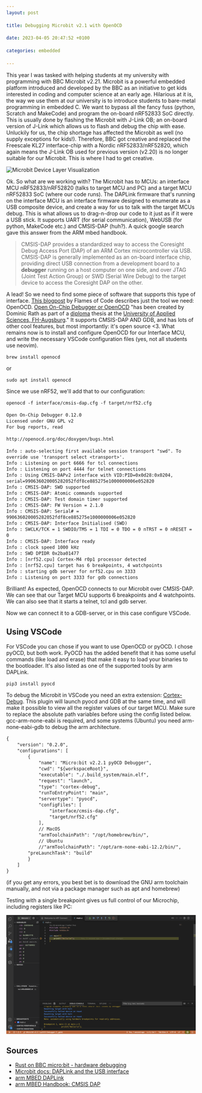```yaml
---
layout: post

title: Debugging Microbit v2.1 with OpenOCD

date: 2023-04-05 20:47:52 +0100

categories: embedded

---
```


This year I was tasked with helping students at my university with programming with BBC Microbit v2.21. Microbit is a powerful embedded platform introduced and developed by the BBC as an initiative to get kids interested in coding and computer science at an early age. Hilarious at it is, the way we use them at our university is to introduce students to bare-metal programming in embedded C. We want to bypass all the fancy fuss (python, Scratch and MakeCode) and program the on-board nRF52833 SoC directly. This is usually done by flashing the Microbit with J-Link OB; an on-board version of J-Link which allows us to flash and debug the chip with ease. Unluckily for us, the chip shortage has affected the Microbit as well (no supply exceptions for kids!). Therefore, BBC got creative and replaced the Freescale KL27 interface-chip with a Nordic nRF52833/nRF52820, which again means the J-Link OB used for previous version (v2.20) is no longer suitable for our Microbit. This is where I had to get creative.


![Microbit Device Layer Visualization](https://tech.microbit.org/docs/software/assets/v2-interface.png)


Ok. So what are we working with? The Microbit has to MCUs: an interface MCU nRF52833/nRF52820 (talks to target MCU and PC) and a target MCU nRF52833 SoC  (where our code runs). The DAPLink firmware that's running on the interface MCU is an interface firmware designed to enumerate as a USB composite device, and create a way for us to talk with the target MCUs debug. This is what allows us to drag-n-drop our code to it just as if it were a USB stick. It supports UART (for serial communication), WebUSB (for python, MakeCode etc.) and CMSIS-DAP (huh?). A quick google search gave this answer from the ARM mbed handbook.  

> CMSIS-DAP provides a standardized way to access the Coresight Debug Access Port (DAP) of an ARM Cortex microcontroller via USB. CMSIS-DAP is generally implemented as an on-board interface chip, providing direct USB connection from a development board to a **debugger** running on a host computer on one side, and over JTAG (Joint Test Action Group) or SWD (Serial Wire Debug) to the target device to access the Coresight DAP on the other.

A lead!  So we need to find some piece of software that supports this type of interface. [This blogpost](https://flames-of-code.netlify.app/blog/rust-microbit-3/) by Flames of Code describes just the tool we need: OpenOCD. [Open On-Chip Debugger or OpenOCD](https://openocd.org/) "has been created by Dominic Rath as part of a [diploma](http://openocd.org/files/thesis.pdf) thesis at the [University of Applied Sciences, FH-Augsburg](http://www.fh-augsburg.de/)." It supports CMSIS-DAP AND GDB, and has lots of other cool features, but most importantly: it's open source <3. What remains now is to install and configure OpenOCD for our Interface MCU, and write the necessary VSCode configuration files (yes, not all students use neovim). 

```
brew install openocd
```

or 

```
sudo apt install openocd
```

Since we use nRF52, we'll add that to our configuration:

```
openocd -f interface/cmsis-dap.cfg -f target/nrf52.cfg

Open On-Chip Debugger 0.12.0
Licensed under GNU GPL v2
For bug reports, read

http://openocd.org/doc/doxygen/bugs.html

Info : auto-selecting first available session transport "swd". To override use 'transport select <transport>'.
Info : Listening on port 6666 for tcl connections
Info : Listening on port 4444 for telnet connections
Info : Using CMSIS-DAPv2 interface with VID:PID=0x0d28:0x0204, serial=990636020005282052fdf8ce885275e1000000006e052820
Info : CMSIS-DAP: SWD supported
Info : CMSIS-DAP: Atomic commands supported
Info : CMSIS-DAP: Test domain timer supported
Info : CMSIS-DAP: FW Version = 2.1.0
Info : CMSIS-DAP: Serial# = 990636020005282052fdf8ce885275e1000000006e052820
Info : CMSIS-DAP: Interface Initialised (SWD)
Info : SWCLK/TCK = 1 SWDIO/TMS = 1 TDI = 0 TDO = 0 nTRST = 0 nRESET = 0
Info : CMSIS-DAP: Interface ready
Info : clock speed 1000 kHz
Info : SWD DPIDR 0x2ba01477
Info : [nrf52.cpu] Cortex-M4 r0p1 processor detected
Info : [nrf52.cpu] target has 6 breakpoints, 4 watchpoints
Info : starting gdb server for nrf52.cpu on 3333
Info : Listening on port 3333 for gdb connections
```

Brilliant! As expected, OpenOCD connects to our Microbit over CMSIS-DAP. We can see that our Target MCU supports 6 breakpoints and 4 watchpoints. We can also see that it starts a telnet, tcl and gdb server. 

Now we can connect it to a GDB-server, or in this case configure VSCode.

## Using VSCode

For VSCode you can chose if you want to use OpenOCD or pyOCD. I chose pyOCD, but both work. PyOCD has the added benefit that it has some useful commands (like load and erase) that make it easy to load your binaries to the bootloader. It's also listed as one of the supported tools by arm DAPLink. 

```
pip3 install pyocd
```


To debug the Microbit in VSCode you need an extra extension: [Cortex-Debug](https://marketplace.visualstudio.com/items?itemName=marus25.cortex-debug). This plugin will launch pyocd and GDB at the same time, and will make it possible to view all the register values of our target MCU. Make sure to replace the absolute path variables before using the config listed below. gcc-arm-none-eabi is required, and some systems (Ubuntu) you need arm-none-eabi-gdb to debug the arm architecture. 

```
{
    "version": "0.2.0",
    "configurations": [
        {
            "name": "Micro:bit v2.2.1 pyOCD Debugger",
            "cwd": "${workspaceRoot}",
            "executable": "./.build_system/main.elf",
            "request": "launch",
            "type": "cortex-debug",
            "runToEntryPoint": "main",
            "servertype": "pyocd",
            "configFiles": [
                "interface/cmsis-dap.cfg",
                "target/nrf52.cfg"
            ],
            // MacOS
            "armToolchainPath": "/opt/homebrew/bin/",
            // Ubuntu
            //"armToolchainPath": "/opt/arm-none-eabi-12.2/bin/",
        "preLaunchTask": "build"
        }
    ]
}
```

(if you get any errors, you best bet is to download the GNU arm toolchain manually, and not via a package manager such as apt and homebrew)

Testing with a single breakpoint gives us full control of our Microchip, including registers like PC:

![Tord's VSCodium debug](/assets/microbit_debug.png)


## Sources

- [Rust on BBC micro:bit - hardware debugging](https://flames-of-code.netlify.app/blog/rust-microbit-3/)
- [Microbit docs: DAPLink and the USB interface](https://tech.microbit.org/software/daplink-interface/)
- [arm MBED DAPLink](https://github.com/ARMmbed/DAPLink)
- [arm MBED Handbook: CMSIS DAP](https://os.mbed.com/handbook/CMSIS-DAP)
